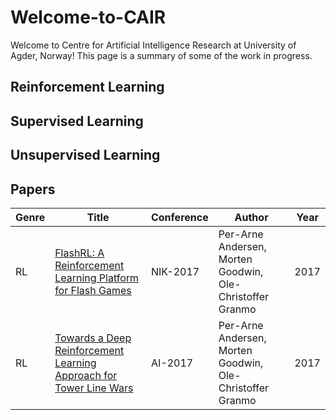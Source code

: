 # Welcome-to-CAIR
Welcome to Centre for Artificial Intelligence Research at University of Agder, Norway!
This page is a summary of some of the work in progress.

## Reinforcement Learning


## Supervised Learning

## Unsupervised Learning

## Papers
| Genre | Title  | Conference | Author | Year |
| ------------- | ------------- | ------------- | ------------- | ------------- |
| RL | [FlashRL: A Reinforcement Learning Platform for Flash Games](https://github.com/UIA-CAIR/FlashRL) | NIK-2017 | Per-Arne Andersen, Morten Goodwin, Ole-Christoffer Granmo | 2017 |
| RL | [Towards a Deep Reinforcement Learning Approach for Tower Line Wars](https://github.com/UIA-CAIR/DeepLineWars)  | AI-2017 | Per-Arne Andersen, Morten Goodwin, Ole-Christoffer Granmo | 2017 |

